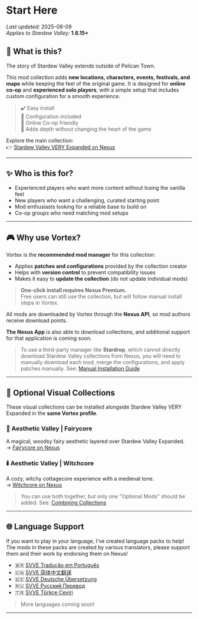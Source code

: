 # Start Here

*Last updated:* 2025-08-09  
*Applies to Stardew Valley:* **1.6.15+**

## 🌾 What is this?

The story of Stardew Valley extends outside of Pelican Town.

This mod collection adds **new locations, characters, events, festivals, and maps** while keeping the feel of the original game. It is designed for **online co-op** and **experienced solo players**, with a simple setup that includes custom configuration for a smooth experience.

> ✔️ Easy install  
> 🧩 Configuration included  
> 🤝 Online Co-op friendly  
> 🎣 Adds depth without changing the heart of the game

Explore the main collection:  
👉 [Stardew Valley VERY Expanded on Nexus](https://next.nexusmods.com/stardewvalley/collections/tckf0m)

---

## ✨ Who is this for?

* Experienced players who want more content without losing the vanilla feel
* New players who want a challenging, curated starting point
* Mod enthusiasts looking for a reliable base to build on
* Co-op groups who need matching mod setups

---

## 🎮 Why use Vortex?

Vortex is the **recommended mod manager** for this collection:

* Applies **patches and configurations** provided by the collection creator
* Helps with **version control** to prevent compatibility issues
* Makes it easy to **update the collection** (do not update individual mods)

> **One-click install requires Nexus Premium.**  
> Free users can still use the collection, but will follow manual install steps in Vortex.

All mods are downloaded by Vortex through the **Nexus API**, so mod authors receive download points.

**The Nexus App** is also able to download collections, and additional support for that application is coming soon. 

> To use a third-party manager like **Stardrop**, which cannot directly download Stardew Valley collections from Nexus, you will need to manually download each mod, merge the configurations, and apply patches manually. See: [Manual Installation Guide](/manual-install.md) 

---

## 🌷 Optional Visual Collections

These visual collections can be installed alongside Stardew Valley VERY Expanded in the **same Vortex profile**.

### 🧚 Aesthetic Valley | Fairycore

A magical, woodsy fairy aesthetic layered over Stardew Valley Expanded.  
→ [Fairycore on Nexus](https://www.nexusmods.com/games/stardewvalley/collections/tjvl0j)

### 🕯️ Aesthetic Valley | Witchcore

A cozy, witchy cottagecore experience with a medieval tone.  
→ [Witchcore on Nexus](https://www.nexusmods.com/games/stardewvalley/collections/g14kxi)

> You can use both together, but only one "Optional Mods" should be added. See: [Combining Collections](/combining.md)

---

## 🌐 Language Support

If you want to play in your language, I've created language packs to help! The mods in these packs are created by various translators, please support them and their work by endorsing them on Nexus!

* 🇧🇷 [SVVE Tradução em Português](https://next.nexusmods.com/stardewvalley/collections/z4w11e)  
* 🇨🇳 [SVVE 简体中文翻译](https://next.nexusmods.com/stardewvalley/collections/c8qj0l)  
* 🇩🇪 [SVVE Deutsche Übersetzung](https://next.nexusmods.com/stardewvalley/collections/ibljbd)  
* 🇷🇺 [SVVE Русский Перевод](https://next.nexusmods.com/stardewvalley/collections/igivdc)  
* 🇹🇷 [SVVE Türkçe Çeviri](https://next.nexusmods.com/stardewvalley/collections/xzebcw)  

> More languages coming soon!

---

<!-- ## 📚 Quick Links

- 🚀 [Installation Guide](/install.md)  
- 🧩 [Manual Installation Guide](/manual-install.md)  
- 🔀 [Combining Collections](/combining.md)  
- 🎮 [Keybinds & Controllers](/keybinds.md)  
- 🛠️ [Troubleshooting](/troubleshooting.md)  
- ❓ [Known Issues & FAQ](/known-issues-and-faq.md)  

-->
